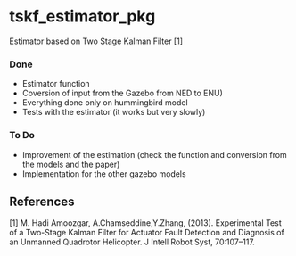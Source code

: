 # tskf_estimator_pkg
Estimator based on Two Stage Kalman Filter [1]

### Done
- Estimator function
- Coversion of input from the Gazebo from NED to ENU)
- Everything done only on hummingbird model
- Tests with the estimator (it works but very slowly)

### To Do
- Improvement of the estimation (check the function and conversion from the models and the paper)
- Implementation for the other gazebo models

## References
<a id="1">[1]</a> 
M. Hadi Amoozgar, A.Chamseddine,Y.Zhang, (2013).
Experimental Test of a Two-Stage Kalman Filter for Actuator Fault Detection and Diagnosis of an Unmanned Quadrotor Helicopter.
J Intell Robot Syst, 70:107–117.
